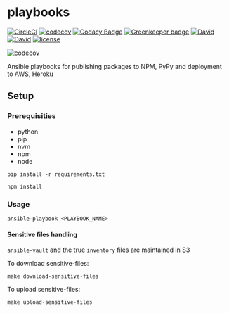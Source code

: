 # playbooks

[![CircleCI](https://img.shields.io/circleci/project/suddi/playbooks/master.svg)](https://circleci.com/gh/suddi/playbooks)
[![codecov](https://codecov.io/gh/suddi/playbooks/branch/master/graph/badge.svg)](https://codecov.io/gh/suddi/playbooks)
[![Codacy Badge](https://api.codacy.com/project/badge/Grade/2266d25d464344c6a3a6eefdbc2934b5)](https://www.codacy.com/app/Suddi/playbooks)
[![Greenkeeper badge](https://badges.greenkeeper.io/suddi/playbooks.svg)](https://greenkeeper.io/)
[![David](https://img.shields.io/david/suddi/playbooks.svg)](https://david-dm.org/suddi/playbooks)
[![David](https://img.shields.io/david/dev/suddi/playbooks.svg)](https://david-dm.org/suddi/playbooks?type=dev)
[![license](https://img.shields.io/github/license/suddi/playbooks.svg)](https://github.com/suddi/playbooks/blob/master/LICENSE)

[![codecov](https://codecov.io/gh/suddi/playbooks/branch/master/graphs/commits.svg)](https://codecov.io/gh/suddi/playbooks)

Ansible playbooks for publishing packages to NPM, PyPy and deployment to AWS, Heroku

## Setup

### Prerequisities

- python
- pip
- nvm
- npm
- node

````
pip install -r requirements.txt

npm install
````

### Usage

````
ansible-playbook <PLAYBOOK_NAME>
````

#### Sensitive files handling

`ansible-vault` and the true `inventory` files are maintained in S3

To download sensitive-files:

````
make download-sensitive-files
````

To upload sensitive-files:

````
make upload-sensitive-files
````
